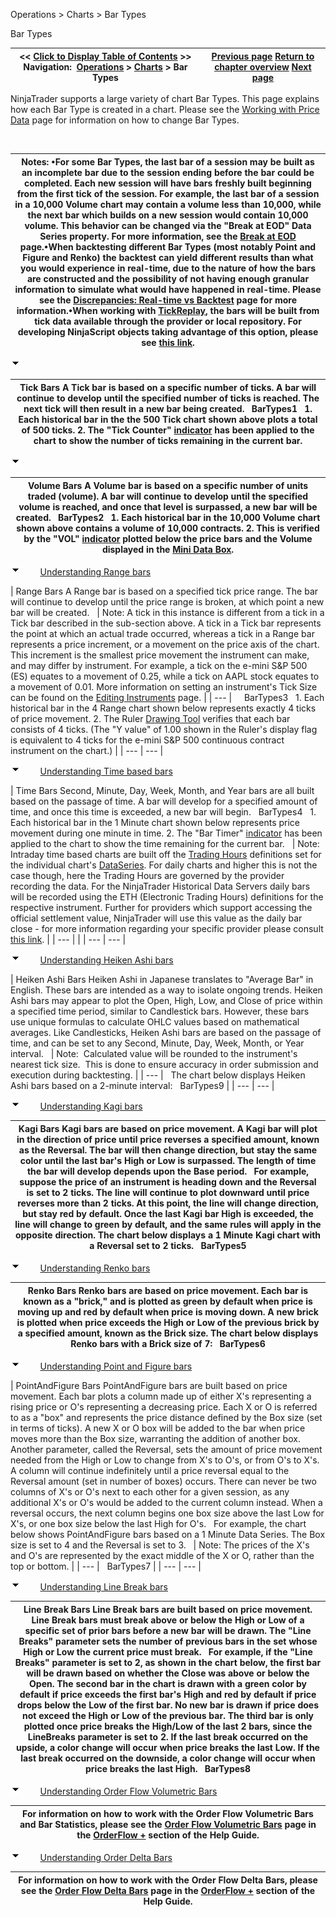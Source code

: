 ﻿


Operations \> Charts \> Bar Types






















Bar Types







| \<\< [Click to Display Table of Contents](bar_types.md) \>\> **Navigation:**     [Operations](operations.md) \> [Charts](charts.md) \> Bar Types | [Previous page](working_with_multiple_data_series.md) [Return to chapter overview](charts.md) [Next page](chart_styles.md) |
| --- | --- |














NinjaTrader supports a large variety of chart Bar Types. This page explains how each Bar Type is created in a chart. Please see the [Working with Price Data](working_with_price_data.md) page for information on how to change Bar Types.


 




| Notes:  •For some Bar Types, the last bar of a session may be built as an incomplete bar due to the session ending before the bar could be completed. Each new session will have bars freshly built beginning from the first tick of the session. For example, the last bar of a session in a 10,000 Volume chart may contain a volume less than 10,000, while the next bar which builds on a new session would contain 10,000 volume. This behavior can be changed via the "Break at EOD" Data Series property. For more information, see the [Break at EOD](break_at_eod.md) page.•When backtesting different Bar Types (most notably Point and Figure and Renko) the backtest can yield different results than what you would experience in real\-time, due to the nature of how the bars are constructed and the possibility of not having enough granular information to simulate what would have happened in real\-time. Please see the [Discrepancies: Real\-time vs Backtest](discrepancies_real-time_vs_bac.md) page for more information.•When working with [TickReplay](tick_replay.md), the bars will be built from tick data available through the provider or local repository. For developing NinjaScript objects taking advantage of this option, please see [this link](developing_for__tick_replay.md). |
| --- |



![tog_minus](tog_minus.gif)




| Tick Bars A Tick bar is based on a specific number of ticks. A bar will continue to develop until the specified number of ticks is reached. The next tick will then result in a new bar being created.    BarTypes1   1\. Each historical bar in the the 500 Tick chart shown above plots a total of 500 ticks. 2\. The "Tick Counter" [indicator](working_with_indicators.md) has been applied to the chart to show the number of ticks remaining in the current bar. |
| --- |



![tog_minus](tog_minus.gif)




| Volume Bars A Volume bar is based on a specific number of units traded (volume). A bar will continue to develop until the specified volume is reached, and once that level is surpassed, a new bar will be created.    BarTypes2   1\. Each historical bar in the 10,000 Volume chart shown above contains a volume of 10,000 contracts. 2\. This is verified by the "VOL" [indicator](working_with_indicators.md) plotted below the price bars and the Volume displayed in the [Mini Data Box](data_box.md). |
| --- |



![tog_minus](tog_minus.gif)        [Understanding Range bars](javascript:HMToggle('toggle','UnderstandingRangeBars','UnderstandingRangeBars_ICON'))




| Range Bars A Range bar is based on a specified tick price range. The bar will continue to develop until the price range is broken, at which point a new bar will be created.      | Note: A tick in this instance is different from a tick in a Tick bar described in the sub\-section above. A tick in a Tick bar represents the point at which an actual trade occurred, whereas a tick in a Range bar represents a price increment, or a movement on the price axis of the chart. This increment is the smallest price movement the instrument can make, and may differ by instrument. For example, a tick on the e\-mini S\&P 500 (ES) equates to a movement of 0\.25, while a tick on AAPL stock equates to a movement of 0\.01\. More information on setting an instrument's Tick Size can be found on the [Editing Instruments](editing_instruments.md) page. | | --- |        BarTypes3   1\. Each historical bar in the 4 Range chart shown below represents exactly 4 ticks of price movement. 2\. The Ruler [Drawing Tool](working_with_drawing_tools__ob.md) verifies that each bar consists of 4 ticks. (The "Y value" of 1\.00 shown in the Ruler's display flag is equivalent to 4 ticks for the e\-mini S\&P 500 continuous contract instrument on the chart.) |
| --- | --- |



![tog_minus](tog_minus.gif)        [Understanding Time based bars](javascript:HMToggle('toggle','UnderstandingTimeBasedBars','UnderstandingTimeBasedBars_ICON'))




| Time Bars Second, Minute, Day, Week, Month, and Year bars are all built based on the passage of time. A bar will develop for a specified amount of time, and once this time is exceeded, a new bar will begin.   BarTypes4   1\. Each historical bar in the 1 Minute chart shown below represents price movement during one minute in time. 2\. The "Bar Timer" [indicator](working_with_indicators.md) has been applied to the chart to show the time remaining for the current bar.     | Note: Intraday time based charts are built off the [Trading Hours](trading_hours.md) definitions set for the individual chart's [DataSeries](working_with_price_data.md). For daily charts and higher this is not the case though, here the Trading Hours are governed by the provider recording the data. For the NinjaTrader Historical Data Servers daily bars will be recorded using the ETH (Electronic Trading Hours) definitions for the respective instrument. Further for providers which support accessing the official settlement value, NinjaTrader will use this value as the daily bar close \- for more information regarding your specific provider please consult [this link](data_by_provider.md). | | --- | |
| --- | --- |



![tog_minus](tog_minus.gif)        [Understanding Heiken Ashi bars](javascript:HMToggle('toggle','UnderstandingHeikenAshiBars','UnderstandingHeikenAshiBars_ICON'))




| Heiken Ashi Bars Heiken Ashi in Japanese translates to "Average Bar" in English. These bars are intended as a way to isolate ongoing trends. Heiken Ashi bars may appear to plot the Open, High, Low, and Close of price within a specified time period, similar to Candlestick bars. However, these bars use unique formulas to calculate OHLC values based on mathematical averages. Like Candlesticks, Heiken Ashi bars are based on the passage of time, and can be set to any Second, Minute, Day, Week, Month, or Year interval.     | Note:  Calculated value will be rounded to the instrument's nearest tick size.  This is done to ensure accuracy in order submission and execution during backtesting. | | --- |      The chart below displays Heiken Ashi bars based on a 2\-minute interval:   BarTypes9 |
| --- | --- |



![tog_minus](tog_minus.gif)        [Understanding Kagi bars](javascript:HMToggle('toggle','UnderstandingKagiBars','UnderstandingKagiBars_ICON'))




| Kagi Bars Kagi bars are based on price movement. A Kagi bar will plot in the direction of price until price reverses a specified amount, known as the Reversal. The bar will then change direction, but stay the same color until the last bar's High or Low is surpassed. The length of time the bar will develop depends upon the Base period.    For example, suppose the price of an instrument is heading down and the Reversal is set to 2 ticks. The line will continue to plot downward until price reverses more than 2 ticks. At this point, the line will change direction, but stay red by default. Once the last Kagi bar High is exceeded, the line will change to green by default, and the same rules will apply in the opposite direction. The chart below displays a 1 Minute Kagi chart with a Reversal set to 2 ticks.    BarTypes5 |
| --- |



![tog_minus](tog_minus.gif)        [Understanding Renko bars](javascript:HMToggle('toggle','UnderstandingRenkoBars','UnderstandingRenkoBars_ICON'))




| Renko Bars Renko bars are based on price movement. Each bar is known as a "brick," and is plotted as green by default when price is moving up and red by default when price is moving down. A new brick is plotted when price exceeds the High or Low of the previous brick by a specified amount, known as the Brick size. The chart below displays Renko bars with a Brick size of 7:   BarTypes6 |
| --- |



![tog_minus](tog_minus.gif)        [Understanding Point and Figure bars](javascript:HMToggle('toggle','UnderstandingPointAndFigureBars','UnderstandingPointAndFigureBars_ICON'))




| PointAndFigure Bars PointAndFigure bars are built based on price movement. Each bar plots a column made up of either X's representing a rising price or O's representing a decreasing price. Each X or O is referred to as a "box" and represents the price distance defined by the Box size (set in terms of ticks). A new X or O box will be added to the bar when price moves more than the Box size, warranting the addition of another box.   Another parameter, called the Reversal, sets the amount of price movement needed from the High or Low to change from X's to O's, or from O's to X's. A column will continue indefinitely until a price reversal equal to the Reversal amount (set in number of boxes) occurs. There can never be two columns of X's or O's next to each other for a given session, as any additional X's or O's would be added to the current column instead. When a reversal occurs, the next column begins one box size above the last Low for X's, or one box size below the last High for O's.   For example, the chart below shows PointAndFigure bars based on a 1 Minute Data Series. The Box size is set to 4 and the Reversal is set to 3\.      | Note: The prices of the X's and O's are represented by the exact middle of the X or O, rather than the top or bottom. | | --- |      BarTypes7 |
| --- | --- |



![tog_minus](tog_minus.gif)        [Understanding Line Break bars](javascript:HMToggle('toggle','UnderstandingLineBreakBars','UnderstandingLineBreakBars_ICON'))




| Line Break Bars  Line Break bars are built based on price movement. Line Break bars must break above or below the High or Low of a specific set of prior bars before a new bar will be drawn. The "Line Breaks" parameter sets the number of previous bars in the set whose High or Low the current price must break.   For example, if the "Line Breaks" parameter is set to 2, as shown in the chart below, the first bar will be drawn based on whether the Close was above or below the Open. The second bar in the chart is drawn with a green color by default if price exceeds the first bar's High and red by default if price drops below the Low of the first bar. No new bar is drawn if price does not exceed the High or Low of the previous bar. The third bar is only plotted once price breaks the High/Low of the last 2 bars, since the LineBreaks parameter is set to 2\. If the last break occurred on the upside, a color change will occur when price breaks the last Low. If the last break occurred on the downside, a color change will occur when price breaks the last High.   BarTypes8 |
| --- |



![tog_minus](tog_minus.gif)        [Understanding Order Flow Volumetric Bars](javascript:HMToggle('toggle','UnderstandingOrderFlowVolumetricBars','UnderstandingOrderFlowVolumetricBars_ICON'))




| For information on how to work with the Order Flow Volumetric Bars and Bar Statistics, please see the [Order Flow Volumetric Bars](order_flow_volumetric_bars.md) page in the [OrderFlow \+](order_flow_plus.md) section of the Help Guide. |
| --- |



![tog_minus](tog_minus.gif)        [Understanding Order Delta Bars](javascript:HMToggle('toggle','UnderstandingOrderDeltaBars','UnderstandingOrderDeltaBars_ICON'))




| For information on how to work with the Order Flow Delta Bars, please see the [Order Flow Delta Bars](order-flow-delta-bars.md) page in the [OrderFlow \+](order_flow_plus.md) section of the Help Guide. |
| --- |










